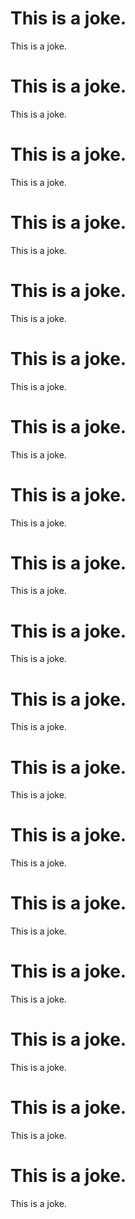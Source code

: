 # This is a joke.
This is a joke.
# This is a joke.
This is a joke.
# This is a joke.
This is a joke.
# This is a joke.
This is a joke.
# This is a joke.
This is a joke.
# This is a joke.
This is a joke.
# This is a joke.
This is a joke.
# This is a joke.
This is a joke.
# This is a joke.
This is a joke.
# This is a joke.
This is a joke.
# This is a joke.
This is a joke.
# This is a joke.
This is a joke.
# This is a joke.
This is a joke.
# This is a joke.
This is a joke.
# This is a joke.
This is a joke.
# This is a joke.
This is a joke.
# This is a joke.
This is a joke.
# This is a joke.
This is a joke.
